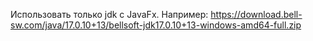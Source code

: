 Использовать только jdk с JavaFx. Например: https://download.bell-sw.com/java/17.0.10+13/bellsoft-jdk17.0.10+13-windows-amd64-full.zip
